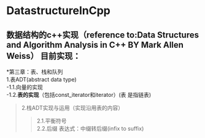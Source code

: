 DatastructureInCpp
====
数据结构的c++实现（reference to:Data Structures and Algorithm Analysis in C++ BY Mark Allen Weiss）
目前实现：
-----
*第三章：表、栈和队列<br>
1.表ADT(abstract data type)<br>
-1.1.向量的实现<br>
-1.2.**表的实现**（包括const_iterator和iterator）(表 是指链表)<br>

>2.栈ADT实现与运用（实现沿用表的内容）<br>
>>2.1.平衡符号<br>
>>2.2.后缀 表达式：中缀转后缀(infix to suffix)<br>
